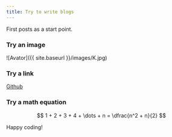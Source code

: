 ```yaml
---
title: Try to write blogs
---
```


First posts as a start point.

### Try an image
![Avator]({{ site.baseurl }}/images/K.jpg)

### Try a link
[Github](https://github.com/)

### Try a math equation
$$
1 + 2 + 3 + 4 + \dots + n = \dfrac{n^2 + n}{2}
$$

Happy coding!
